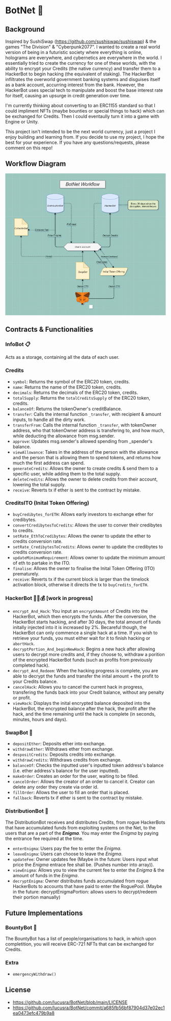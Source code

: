# BotNet 🤖

## Background
Inspired by SushiSwap (https://github.com/sushiswap/sushiswap) & the games "The Division" & "Cyberpunk2077". I wanted to create a real world version of being in a futuristic society where everything is online, holograms are everywhere, and cybernetics are everywhere in the world. I essentially tried to create the currency for one of these worlds, with the ability to encrypt your Credits (the native currency) and transfer them to a HackerBot to begin hacking (the equivalent of staking). The HackerBot infiltrates the overworld government banking systems and disguises itself as a bank account, accurring interest from the bank. However, the HackerBot uses special tech to manipulate and boost the base interest rate for itself, causing an upsurge in credit generation over time.

I'm currently thinking about converting to an ERC1155 standard so that I could impliment NFTs (maybe bounties or special things to hack) which can be exchanged for Credits. Then I could eventaully turn it into a game with Engine or Unity.

This project isn't intended to be the next world currency, just a project I enjoy building and learning from. If you decide to use my project, I hope the best for your experience. If you have any questions/requests, please comment on this repo! 

## Workflow Diagram
![Botnet Workflow Diagram](https://github.com/lucusra/BotNet/blob/main/BotNet%20Workflow%20Diagram.PNG)

## Contracts & Functionalities
### InfoBot 📋
Acts as a storage, containing all the data of each user.

### Credits
- `symbol`: Returns the symbol of the ERC20 token, credits.
- `name`: Returns the name of the ERC20 token, credits.
- `decimals`: Returns the decimals of the ERC20 token, credits.
- `totalSupply`: Returns the `totalCreditsSupply` of the ERC20 token, credits.
- `balanceOf`: Returns the tokenOwner's creditBalance.
- `transfer`: Calls the internal function `_transfer`, with recipient & amount inputs, to handle all the dirty work.
- `transferFrom`: Calls the internal function `_transfer`, with tokenOwner address, who that tokenOwner address is transfering to, and how much, while deducting the allowance from msg.sender.
- `approve`: Updates msg.sender's allowed spending from _spender's balance.
- `viewAllowance`: Takes in the address of the person with the allowance and the person that is allowing them to spend tokens, and returns how much the first address can spend.
- `generateCredits`: Allows the owner to create credits & send them to a specific user, while adding them to the total supply.
- `deleteCredits`: Allows the owner to delete credits from their account, lowering the total supply.
- `receive`: Reverts tx if ether is sent to the contract by mistake.

### CreditsITO (Inital Token Offering)
- `buyCredibytes_forETH`: Allows early investors to exchange ether for credibytes.
- `convertCredibytesToCredits`: Allows the user to conver their credibytes to credits.
- `setRate_EthToCredibytes`: Allows the owner to update the ether to credits conversion rate.
- `setRate_CredibytesToCredits`: Allows owner to update the credibytes to credits conversion rate.
- `updateMinimumRequirement`: Allows owner to update the minimum amount of eth to partake in the ITO.
- `finalise`: Allows the owner to finalise the Inital Token Offering (ITO) prematurely.
- `receive`: Reverts tx if the current block is larger than the timelock activation block, otherwise it directs the tx to `buyCredits_forETH`.

### HackerBot 👥💬💰 [work in progress]
- `encrypt_And_Hack`: You input an `encryptAmount` of Credits into the HackerBot, which then encrypts the funds. After the conversion, the HackerBot starts hacking, and after 30 days, the total amount of funds initally injected into it is increased by 2%. Becareful though, the HackerBot can only commence a single hack at a time. If you wish to retrieve your funds, you must either wait for it to finish hacking or `abortHack`.
- `decryptPortion_And_beginNewHack`: Begins a new hack after allowing users to decrypt more credits and, if they choose to, withdraw a porition of the encrypted HackerBot funds (such as profits from previously completed hack).
- `decrypt_And_Redeem`: When the hacking progress is complete, you are able to decrypt the funds and transfer the inital amount + the profit to your Credits balance.
- `cancelHack`: Allows you to cancel the current hack in progress, transfering the funds back into your Credit balance, without any penalty or profit.
- `viewHack`: Displays the inital encrypted balance deposited into the HackerBot, the encrypted balance after the hack, the profit after the hack, and the time remaining until the hack is complete (in seconds, minutes, hours and days).

### SwapBot 🏦
- `depositEther`: Deposits ether into exchange.
- `withdrawEther`: Withdraws ether from exchange.
- `despositCredits`: Deposits credits into exchange.
- `withdrawCredits`: Withdraws credits from exchange.
- `balanceOf`: Checks the inputted user's inputted token address's balance (i.e. ether address's balance for the user inputted).
- `makeOrder`: Creates an order for the user, waiting to be filled.
- `cancelOrder`: Allows the creator of an order to cancel it. Creator can delete any order they create via order id.
- `fillOrder`: Allows the user to fill an order that is placed.
- `fallback`: Reverts tx if ether is sent to the contract by mistake.

### DistributionBot 📠
The DistributionBot receives and distributes Credits, from rogue HackerBots that have accumulated funds from exploiting systems on the Net, to the users that are a part of the _**Enigma**_. You may enter the _Enigma_ by paying the entrance fee required at the time.
- `enterEnigma`: Users pay the fee to enter the _Enigma_. 
- `leaveEnigma`: Users can choose to leave the _Enigma_.
- `updateFee`: Owner updates fee (Maybe in the future: Users input what price the _Enigma_ entrace fee shall be. (Pushes number into array)).
- `viewEnigma`: Allows you to view the current fee to enter the _Enigma_ & the amount of funds in the _Enigma_. 
- `decryptEnigma`: Owner distributes funds accumulated from rogue HackerBots to accounts that have paid to enter the RoguePool. (Maybe in the future: decryptEnigmaPortion: allows users to decrypt/redeem their portion manually)


## Future Implementations 
### BountyBot 💸
The BountyBot has a list of people/organisations to hack, in which upon completition, you will receive ERC-721 NFTs that can be exchanged for Credits.

### Extra
- `emergencyWithdraw()`

## License
- https://github.com/lucusra/BotNet/blob/main/LICENSE
- https://github.com/lucusra/BotNet/commit/a685fb56bf87904d37e02ec1ea0473efc479b9a8
